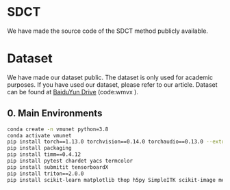 # SDCT
We have made the source code of the SDCT method publicly available.

# Dataset
We have made our dataset public. The dataset is only used for academic purposes. If you have used our dataset, please refer to our article. Dataset can be found at [BaiduYun Drive](https://pan.baidu.com/s/1Gn1qrD8DvLMGfIS49_04vQ?pwd=wmvx) (code:wmvx ).


## 0. Main Environments
```bash
conda create -n vmunet python=3.8
conda activate vmunet
pip install torch==1.13.0 torchvision==0.14.0 torchaudio==0.13.0 --extra-index-url https://download.pytorch.org/whl/cu117
pip install packaging
pip install timm==0.4.12
pip install pytest chardet yacs termcolor
pip install submitit tensorboardX
pip install triton==2.0.0
pip install scikit-learn matplotlib thop h5py SimpleITK scikit-image medpy yacs
```








